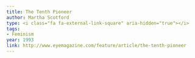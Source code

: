 ```yaml
---
title: The Tenth Pioneer
author: Martha Scotford
type: <i class="fa fa-external-link-square" aria-hidden="true"></i>
tags:
- Feminism
year: 1993
link: http://www.eyemagazine.com/feature/article/the-tenth-pioneer
---
```

